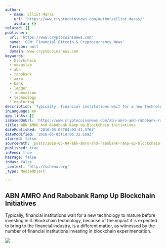 ```yaml
---
author:
  - name: Elliot Maras
    url: 'https://www.cryptocoinsnews.com/author/elliot-maras/'
    avatar: {}
related: []
publisher:
  url: 'https://www.cryptocoinsnews.com'
  name: 'CCN: Financial Bitcoin & Cryptocurrency News'
  favicon: null
  domain: www.cryptocoinsnews.com
keywords:
  - blockchain
  - nexuslab
  - abn
  - rabobank
  - amro
  - bank
  - ledger
  - innovation
  - technology
  - exploring
description: 'Typically, financial institutions wait for a new technology to mature before investing in it. Blockchain technology, because of the impact it is expected to bring to the financial industry, is a different matter, as witnessed by the number of financial institutions investing in blockchain experimentation.'
inLanguage: en
app_links: []
isBasedOnUrl: 'https://www.cryptocoinsnews.com/abn-amro-and-rabobank-ramp-up-blockchain-initiatives/'
title: ABN AMRO And Rabobank Ramp Up Blockchain Initiatives
datePublished: '2016-05-04T04:03:41.576Z'
dateModified: '2016-05-03T14:06:32.169Z'
starred: false
sourcePath: _posts/2016-05-04-abn-amro-and-rabobank-ramp-up-blockchain-initiatives.md
published: true
inFeed: true
hasPage: false
inNav: false
_context: 'http://schema.org'
_type: MediaObject

---
```

<article style=""><h1>ABN AMRO And Rabobank Ramp Up Blockchain Initiatives</h1><p>Typically, financial institutions wait for a new technology to mature before investing in it. Blockchain technology, because of the impact it is expected to bring to the financial industry, is a different matter, as witnessed by the number of financial institutions investing in blockchain experimentation.</p><img src="https://www.cryptocoinsnews.com/wp-content/uploads/2016/04/Abn-Amro.jpg" /></article>